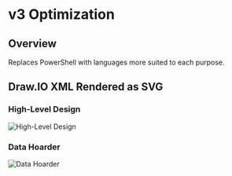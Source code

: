 # v3 Optimization

## Overview

Replaces PowerShell with languages more suited to each purpose.

## Draw.IO XML Rendered as SVG

### High-Level Design

![High-Level Design](/img/FunctionalBlockDiagram_v3.svg)

### Data Hoarder

![Data Hoarder](/img/FunctionalBlockDiagram_v2_DataHoarder.svg)

